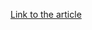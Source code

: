 [Link to the article](https://symantec-enterprise-blogs.security.com/blogs/threat-intelligence/blackfly-espionage-materials)
